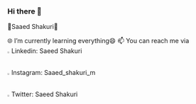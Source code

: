 ### Hi there 👋



🔵Saaed Shakuri🔴
                                                          
              
🌐 I’m currently learning everything😄
📫 You can reach me via
  <br>
  <img src="https://user-images.githubusercontent.com/103886656/196713478-2f95c0a3-5259-4fc8-9a0a-318bc6b51657.png" width=1% height=1%>
  Linkedin: Saeed Shakuri
  <br>
  <img src="https://user-images.githubusercontent.com/103886656/196713633-2a52825d-b50d-4fbf-a453-96024020be71.png" width=1% height=1%>
  Instagram: Saaed_shakuri_m
  <br>
  <img src="https://user-images.githubusercontent.com/103886656/196714094-c15930f5-529e-4b87-bae9-799f79273625.png" width=1% height=1%>
  Twitter: Saeed Shakuri


